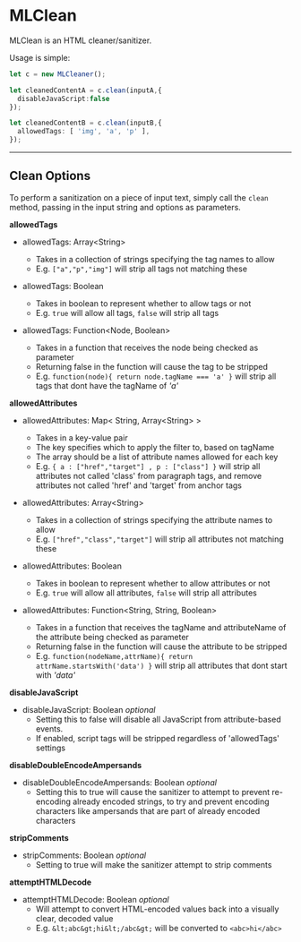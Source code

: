 # MLClean

MLClean is an HTML cleaner/sanitizer.

Usage is simple:
```typescript
let c = new MLCleaner();

let cleanedContentA = c.clean(inputA,{
  disableJavaScript:false
});

let cleanedContentB = c.clean(inputB,{
  allowedTags: [ 'img', 'a', 'p' ],
});
```

---

## Clean Options

To perform a sanitization on a piece of input text, simply call the `clean` method, passing in the input string and options as parameters.

__allowedTags__
  - allowedTags: Array\<String> 
    - Takes in a collection of strings specifying the tag names to allow
    - E.g. `["a","p","img"]` will strip all tags not matching these

  - allowedTags: Boolean
    - Takes in boolean to represent whether to allow tags or not
    - E.g. `true` will allow all tags, `false` will strip all tags

  - allowedTags: Function<Node, Boolean> 
    - Takes in a function that receives the node being checked as parameter
    - Returning false in the function will cause the tag to be stripped
    - E.g. ```function(node){ return node.tagName === 'a' }``` will strip all tags that dont have the tagName of _'a'_


__allowedAttributes__
  - allowedAttributes: Map< String, Array\<String> > 
    - Takes in a key-value pair
    - The key specifies which to apply the filter to, based on tagName
    - The array should be a list of attribute names allowed for each key
    - E.g. `{ a : ["href","target"] , p : ["class"] }` will strip all attributes not called 'class' from paragraph tags, and remove attributes not called 'href' and 'target' from anchor tags

  - allowedAttributes: Array\<String> 
    - Takes in a collection of strings specifying the attribute names to allow
    - E.g. `["href","class","target"]` will strip all attributes not matching these
  
  - allowedAttributes: Boolean 
    - Takes in boolean to represent whether to allow attributes or not
    - E.g. `true` will allow all attributes, `false` will strip all attributes

  - allowedAttributes: Function<String, String, Boolean> 
    - Takes in a function that receives the tagName and attributeName of the attribute being checked as parameter
    - Returning false in the function will cause the attribute to be stripped
    - E.g. ```function(nodeName,attrName){ return attrName.startsWith('data') }``` will strip all attributes that dont start with _'data'_

__disableJavaScript__
  - disableJavaScript: Boolean _optional_
    - Setting this to false will disable all JavaScript from attribute-based events.
    - If enabled, script tags will be stripped regardless of 'allowedTags' settings

__disableDoubleEncodeAmpersands__
  - disableDoubleEncodeAmpersands: Boolean _optional_
    - Setting this to true will cause the sanitizer to attempt to prevent re-encoding already encoded strings, to try and prevent encoding characters like ampersands that are part of already encoded characters

__stripComments__
  - stripComments: Boolean _optional_
    - Setting to true will make the sanitizer attempt to strip comments

__attemptHTMLDecode__
  - attemptHTMLDecode: Boolean _optional_
    - Will attempt to convert HTML-encoded values back into a visually clear, decoded value
    - E.g. `&lt;abc&gt;hi&lt;/abc&gt;` will be converted to `<abc>hi</abc>`